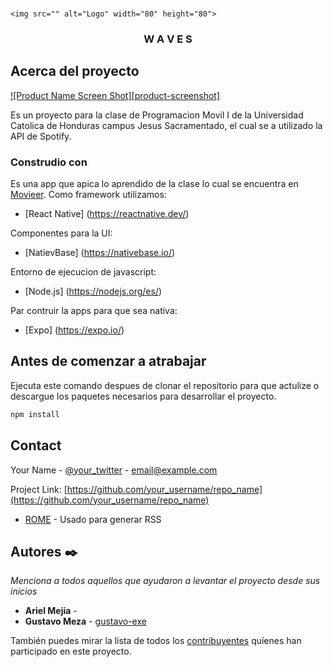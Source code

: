 <br />
<p align="center">
  
    <img src="" alt="Logo" width="80" height="80">
  

  <h3 align="center">W A V E S</h3>
</p>

## Acerca del proyecto

[![Product Name Screen Shot][product-screenshot]](https://example.com)

Es un proyecto para la clase de Programacion Movil I de la Universidad Catolica de Honduras campus Jesus Sacramentado, el cual se a utilizado la API de Spotify.

### Construdio con
Es una app que apica lo aprendido de la clase lo cual se encuentra en [Movieer](https://github.com/hsabillon7/movieer).
Como framework utilizamos:
* [React Native] (https://reactnative.dev/)

Componentes para la UI:
* [NatievBase] (https://nativebase.io/)

Entorno de ejecucion de javascript:
* [Node.js] (https://nodejs.org/es/)

Par contruir la apps para que sea nativa:
* [Expo] (https://expo.io/)


<!-- GETTING STARTED -->
## Antes de comenzar a atrabajar
Ejecuta este comando despues de clonar el repositorio para que actulize o descargue los paquetes necesarios para desarrollar el proyecto.

```sh
npm install
```

<!-- Contactanos -->
## Contact

Your Name - [@your_twitter](https://twitter.com/your_username) - email@example.com

Project Link: [https://github.com/your_username/repo_name](https://github.com/your_username/repo_name)

* [ROME](https://rometools.github.io/rome/) - Usado para generar RSS

## Autores ✒️

_Menciona a todos aquellos que ayudaron a levantar el proyecto desde sus inicios_

* **Ariel Mejia** - []()
* **Gustavo Meza** - [gustavo-exe](https://github.com/gustavo-exe)

También puedes mirar la lista de todos los [contribuyentes](https://github.com/your/project/contributors) quíenes han participado en este proyecto. 
